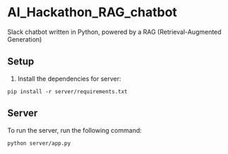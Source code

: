 # AI_Hackathon_RAG_chatbot
Slack chatbot written in Python, powered by a RAG (Retrieval-Augmented Generation)

## Setup

1. Install the dependencies for server:
```
pip install -r server/requirements.txt
```


## Server

To run the server, run the following command:
```
python server/app.py
```